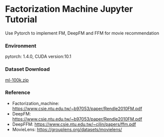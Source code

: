 # Factorization Machine Jupyter Tutorial
Use Pytorch to implement FM, DeepFM and FFM for movie recommendation

### Environment
pytorch: 1.4.0, CUDA version:10.1

### Dataset Download
[ml-100k.zip](http://files.grouplens.org/datasets/movielens/ml-100k.zip)


### Reference
- Factorization_machine: https://www.csie.ntu.edu.tw/~b97053/paper/Rendle2010FM.pdf
- DeepFM: https://www.csie.ntu.edu.tw/~b97053/paper/Rendle2010FM.pdf
- DeepFFM: https://www.csie.ntu.edu.tw/~cjlin/papers/ffm.pdf
- MovieLens: https://grouplens.org/datasets/movielens/